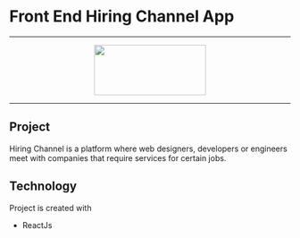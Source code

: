 # Front End Hiring Channel App
---

<p align="center">
    <img src="https://cdn.worldvectorlogo.com/logos/react.svg" height="90px" width="200px">  
</p>

---

## Project
Hiring Channel is a platform where web designers, developers or engineers meet with companies that require services for certain jobs.



## Technology
Project is created with


* ReactJs
